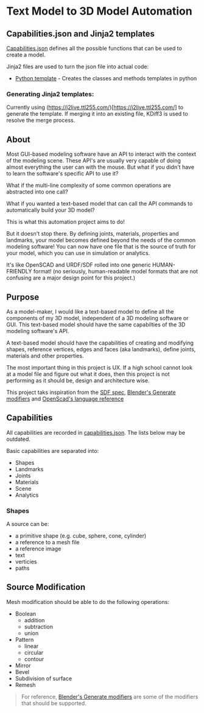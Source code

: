 # Text Model to 3D Model Automation

## Capabilities.json and Jinja2 templates

[Capabilities.json](./capabilities.json) defines all the possible functions that can be used to create a model.

Jinja2 files are used to turn the json file into actual code:
- [Python template](./capabilitiesToPython.j2) - Creates the classes and methods templates in python

### Generating Jinja2 templates:

Currently using (https://j2live.ttl255.com/)[https://j2live.ttl255.com/] to generate the template. If merging it into an existing file, KDiff3 is used to resolve the merge process.

## About

Most GUI-based modeling software have an API to interact with the context of the modeling scene. These API's are usually very capable of doing almost everything the user can with the mouse. But what if you didn't have to learn the software's specific API to use it?

What if the multi-line complexity of some common operations are abstracted into one call?

What if you wanted a text-based model that can call the API commands to automatically build your 3D model?

This is what this automation project aims to do!

But it doesn't stop there. By defining joints, materials, properties and landmarks, your model becomes defined beyond the needs of the common modeling software! You can now have one file that is the source of truth for your model, which you can use in simulation or analytics.

It's like OpenSCAD and URDF/SDF rolled into one generic HUMAN-FRIENDLY format! (no seriously, human-readable model formats that are not confusing are a major design point for this project.)

## Purpose

As a model-maker, I would like a text-based model to define all the components of my 3D model, independent of a 3D modeling software or GUI. This text-based model should have the same capabilties of the 3D modeling software's API.

A text-based model should have the capabilities of creating and modifying shapes, reference vertices, edges and faces (aka landmarks), define joints, materials and other properties.

The most important thing in this project is UX. If a high school cannot look at a model file and figure out what it does, then this project is not performing as it should be, design and architecture wise.

This project taks inspiration from the [SDF spec](http://sdformat.org/spec), [Blender's Generate modifiers](https://docs.blender.org/manual/en/dev/modeling/modifiers/introduction.html) and [OpenScad's language reference](https://openscad.org/documentation.html#language-reference)

## Capabilities

All capabilities are recorded in [capabilities.json](./capabilities.json). The lists below may be outdated.

Basic capabilities are separated into:

- Shapes
- Landmarks
- Joints
- Materials
- Scene
- Analytics

### Shapes

A source can be:
- a primitive shape (e.g. cube, sphere, cone, cylinder)
- a reference to a mesh file
- a reference image
- text
- verticies
- paths

## Source Modification

Mesh modification should be able to do the following operations:
- Boolean
  - addition
  - subtraction
  - union
- Pattern
  - linear
  - circular
  - contour
- Mirror
- Bevel
- Subdivision of surface
- Remesh

> For reference, [Blender's Generate modifiers](https://docs.blender.org/manual/en/dev/modeling/modifiers/introduction.html) are some of the modifiers that should be supported.

